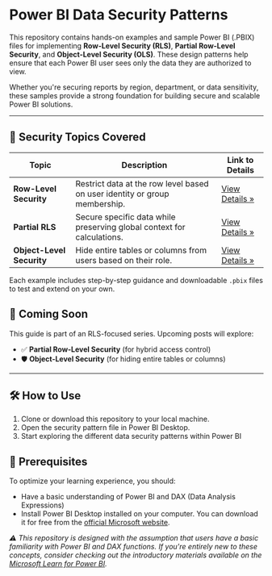 # Power BI Data Security Patterns

This repository contains hands-on examples and sample Power BI (.PBIX) files for implementing **Row-Level Security (RLS)**, **Partial Row-Level Security**, and **Object-Level Security (OLS)**. These design patterns help ensure that each Power BI user sees only the data they are authorized to view.

Whether you're securing reports by region, department, or data sensitivity, these samples provide a strong foundation for building secure and scalable Power BI solutions.

---

## 🔐 Security Topics Covered

| Topic                  | Description                                                                 | Link to Details |
|------------------------|-----------------------------------------------------------------------------|-----------------|
| **Row-Level Security** | Restrict data at the row level based on user identity or group membership.  | [View Details »](docs/row-level-security.md) |
| **Partial RLS**        | Secure specific data while preserving global context for calculations.      | [View Details »](docs/partial-rls.md) |
| **Object-Level Security** | Hide entire tables or columns from users based on their role.                | [View Details »](docs/object-level-security.md) |

Each example includes step-by-step guidance and downloadable `.pbix` files to test and extend on your own.

## 📩 Coming Soon

This guide is part of an RLS-focused series. Upcoming posts will explore:
- ✅ **Partial Row-Level Security** (for hybrid access control)
- 🛡 **Object-Level Security** (for hiding entire tables or columns)

---
## 🛠 How to Use  

1) Clone or download this repository to your local machine.
2) Open the security pattern file in Power BI Desktop.
3) Start exploring the different data security patterns within Power BI

## 🔑 Prerequisites

To optimize your learning experience, you should:

* Have a basic understanding of Power BI and DAX (Data Analysis Expressions)
* Install Power BI Desktop installed on your computer. You can download it for free from the [official Microsoft website](https://powerbi.microsoft.com/en-us/desktop/).


*⚠️ This repository is designed with the assumption that users have a basic familiarity with Power BI and DAX functions. If you're entirely new to these concepts, consider checking out the introductory materials available on the [Microsoft Learn for Power BI](https://learn.microsoft.com/en-us/training/powerplatform/power-bi?WT.mc_id=powerbi_landingpage-docs-link).*
